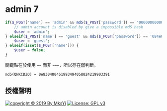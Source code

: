 admin 7
===

```php
if($_POST['name'] == 'admin' && md5($_POST['password']) == '00000000000000000000000000000000') {
    // admin account is disabled by give a impossible md5 hash
    $user = 'admin';
} elseif($_POST['name'] == 'guest' && md5($_POST['password']) == '084e0343a0486ff05530df6c705c8bb4') {
    $user = 'guest';
} elseif(isset($_POST['name'])) {
    $user = false;
}
```

關鍵點在於使用 `==` 而非 `===`，所以存在弱判斷。

```
md5(QNKCDZO) = 0e830400451993494058024219903391
```

## 授權聲明
[![copyright © 2019 By MksYi](https://img.shields.io/badge/copyright%20©-%202019%20By%20MksYi-blue.svg)](https://mks.tw/)
[![License: GPL v3](https://img.shields.io/badge/License-GPL%20v3-blue.svg)](https://www.gnu.org/licenses/gpl-3.0)